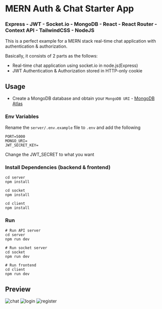 # MERN Auth & Chat Starter App

### Express - JWT -  Socket.io - MongoDB - React - React Router - Context API - TailwindCSS - NodeJS

This is a perfect example for a MERN stack real-time chat application with authentication & authorization.

Basically, it consists of 2 parts as the follows:
- Real-time chat application using socket.io in node.js(Express)
- JWT Authentication & Authorization stored in HTTP-only cookie

## Usage
- Create a MongoDB database and obtain your `MongoDB URI` - [MongoDB Atlas](https://www.mongodb.com/cloud/atlas/register)

### Env Variables

Rename the `server/.env.example` file to `.env` and add the following

```
PORT=5000
MONGO_URI=
JWT_SECRET_KEY=
```

Change the JWT_SECRET to what you want

### Install Dependencies (backend & frontend)

```
cd server
npm install
```
```
cd socket
npm install
```
```
cd client
npm install
```
### Run

```
# Run API server
cd server
npm run dev
```
```
# Run socket server
cd socket
npm run dev
```
```
# Run frontend
cd client
npm run dev
```
## Preview
![chat](https://github.com/fskydev/chat-app-v2/assets/61609164/f31ddf13-0ddc-4d6c-bd99-1e52807c118b)
![login](https://github.com/fskydev/chat-app-v2/assets/61609164/c9dcedf5-143a-43ee-979c-21596f950c01)
![register](https://github.com/fskydev/chat-app-v2/assets/61609164/21f9a361-e948-414b-a54f-8ada8da86b76)
